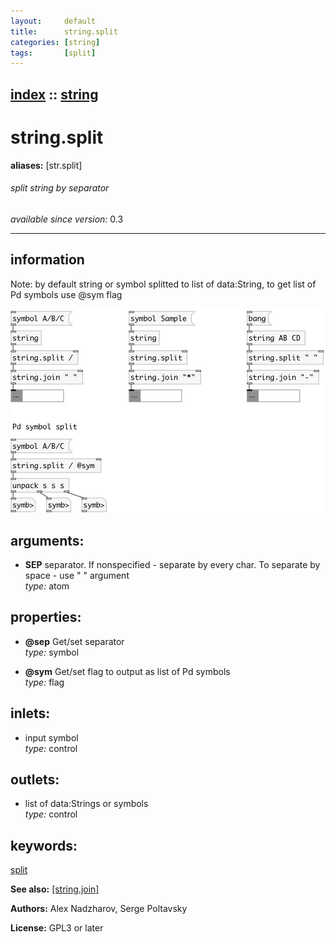 ```yaml
---
layout:     default
title:      string.split
categories: [string]
tags:       [split]
---
```

[index](index.html) :: [string](category_string.html)
---

# string.split
**aliases:** [str.split]


###### split string by separator

*available since version:* 0.3

---


## information
Note: by default string or symbol splitted to list of data:String, to get list of Pd symbols use @sym flag


[![example](../examples/img/string.split.jpg)](../examples/pd/string.split.pd)



## arguments:

* **SEP**
separator. If nonspecified - separate by every char. To separate by space - use
&#34; &#34; argument<br>
_type:_ atom<br>





## properties:

* **@sep** 
Get/set separator<br>
_type:_ symbol<br>

* **@sym** 
Get/set flag to output as list of Pd symbols<br>
_type:_ flag<br>



## inlets:

* input symbol<br>
_type:_ control



## outlets:

* list of data:Strings or symbols<br>
_type:_ control



## keywords:

[split](keywords/split.html)



**See also:**
[\[string.join\]](string.join.html)




**Authors:** Alex Nadzharov, Serge Poltavsky




**License:** GPL3 or later





